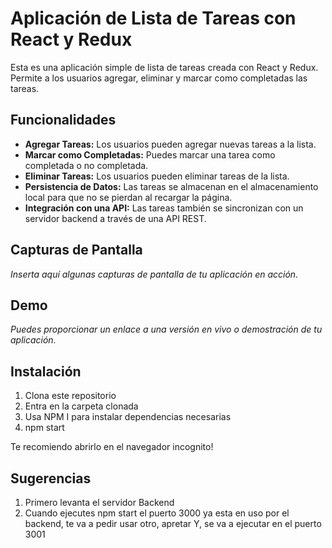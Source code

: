 # Aplicación de Lista de Tareas con React y Redux

Esta es una aplicación simple de lista de tareas creada con React y Redux. Permite a los usuarios agregar, eliminar y marcar como completadas las tareas.

## Funcionalidades

- **Agregar Tareas:** Los usuarios pueden agregar nuevas tareas a la lista.
- **Marcar como Completadas:** Puedes marcar una tarea como completada o no completada.
- **Eliminar Tareas:** Los usuarios pueden eliminar tareas de la lista.
- **Persistencia de Datos:** Las tareas se almacenan en el almacenamiento local para que no se pierdan al recargar la página.
- **Integración con una API:** Las tareas también se sincronizan con un servidor backend a través de una API REST.

## Capturas de Pantalla

_Inserta aquí algunas capturas de pantalla de tu aplicación en acción._

## Demo

_Puedes proporcionar un enlace a una versión en vivo o demostración de tu aplicación._

## Instalación

1. Clona este repositorio
2. Entra en la carpeta clonada
3. Usa NPM I para instalar dependencias necesarias
4. npm start

Te recomiendo abrirlo en el navegador incognito!

## Sugerencias

1. Primero levanta el servidor Backend
2. Cuando ejecutes npm start el puerto 3000 ya esta en uso por el backend, te va a pedir usar otro, apretar Y, se va a ejecutar en el puerto 3001


